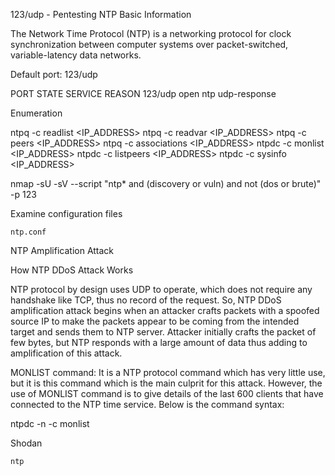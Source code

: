 123/udp - Pentesting NTP
Basic Information

 The Network Time Protocol (NTP) is a networking protocol for clock synchronization between computer systems over packet-switched, variable-latency data networks.

Default port: 123/udp

PORT    STATE SERVICE REASON
123/udp open  ntp     udp-response

Enumeration

ntpq -c readlist <IP_ADDRESS>
ntpq -c readvar <IP_ADDRESS>
ntpq -c peers <IP_ADDRESS>
ntpq -c associations <IP_ADDRESS>
ntpdc -c monlist <IP_ADDRESS>
ntpdc -c listpeers <IP_ADDRESS>
ntpdc -c sysinfo <IP_ADDRESS>

nmap -sU -sV --script "ntp* and (discovery or vuln) and not (dos or brute)" -p 123 <IP>

Examine configuration files

    ntp.conf

NTP Amplification Attack

​How NTP DDoS Attack Works​

NTP protocol by design uses UDP to operate, which does not require any handshake like TCP, thus no record of the request. So, NTP DDoS amplification attack begins when an attacker crafts packets with a spoofed source IP to make the packets appear to be coming from the intended target and sends them to NTP server. Attacker initially crafts the packet of few bytes, but NTP responds with a large amount of data thus adding to amplification of this attack.

MONLIST command: It is a NTP protocol command which has very little use, but it is this command which is the main culprit for this attack. However, the use of MONLIST command is to give details of the last 600 clients that have connected to the NTP time service. Below is the command syntax:

ntpdc -n -c monlist <IP>

Shodan

    ntp
